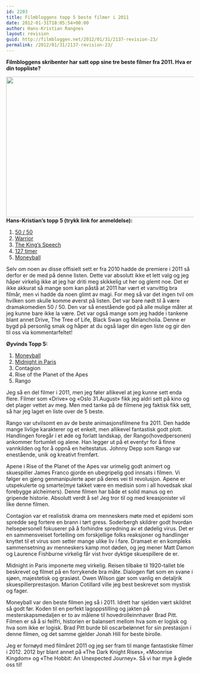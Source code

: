 ```yaml
---
id: 2203
title: Filmbloggens topp 5 beste filmer i 2011
date: 2012-01-31T18:05:54+00:00
author: Hans-Kristian Rangnes
layout: revision
guid: http://filmbloggen.net/2012/01/31/2137-revision-23/
permalink: /2012/01/31/2137-revision-23/
---
```

**Filmbloggens skribenter har satt opp sine tre beste filmer fra 2011. Hva er din toppliste?**<!--more-->

  
<a href="http://filmbloggen.net/2012/01/30/filmbloggens-topp-5-beste-filmer-i-2011/topp3-test1-2/" rel="attachment wp-att-2144"><img class="alignnone size-large wp-image-2144" src="http://filmbloggen.net/wp-content/uploads//2012/01/topp3-test11-620x377.jpg" alt="" width="620" height="377" /></a>  
**Hans-Kristian&#8217;s topp 5 (trykk link for anmeldelse):**  
1. [50 / 50](http://filmbloggen.net/2012/01/24/galgenhumor-og-kreft/)  
2. [Warrior](http://wp.me/p1HlbS-xs)  
3. [The King&#8217;s Speech](http://wp.me/s1HlbS-12)  
4. [127 timer](http://filmbloggen.net/2011/04/06/127-hours-2010/)  
5. [Moneyball](http://wp.me/p1HlbS-sX)

Selv om noen av disse offisielt sett er fra 2010 hadde de premiere i 2011 så derfor er de med på denne listen. Dette var absolutt ikke et lett valg og jeg håper virkelig ikke at jeg har driti meg skikkelig ut her og glemt noe. Det er ikke akkurat så mange som kan påstå at 2011 har vært et vanvittig bra filmår, men vi hadde da noen glimt av magi. For meg så var det ingen tvil om hvilken som skulle komme øverst på listen. Det var bare nødt til å være dramakomedien 50 / 50. Den var så enestående god på alle mulige måter at jeg kunne bare ikke la være. Det var også mange som jeg hadde i tankene blant annet Drive, The Tree of Life, Black Swan og Melancholia. Denne er bygd på personlig smak og håper at du også lager din egen liste og gir den til oss via kommentarfeltet!

**Øyvinds Topp 5:**  
1. [Moneyball](http://wp.me/p1HlbS-sX)  
2. [Midnight in Paris](http://wp.me/p1HlbS-vA)  
3. Contagion  
4. Rise of the Planet of the Apes  
5. Rango

Jeg så en del filmer i 2011, men jeg føler allikevel at jeg kunne sett enda flere. Filmer som &laquo;Drive&raquo; og &laquo;Oslo 31.August&raquo; fikk jeg aldri sett på kino og det plager vettet av meg. Men med tanke på de filmene jeg faktisk fikk sett, så har jeg laget en liste over de 5 beste.

Rango var utvilsomt en av de beste animasjonsfilmene fra 2011. Den hadde mange livlige karakterer og et enkelt, men allikevel fantastisk godt plott. Handlingen foregår i et øde og forlatt landskap, der Rango(hovedpersonen) ankommer fortumlet og alene. Han legger ut på et eventyr for å finne vannkilden og for å oppnå en heltestatus. Johnny Depp som Rango var enestående, unik og kreativt fremført.

Apene i Rise of the Planet of the Apes var urimelig godt animert og skuespiller James Franco gjorde en ubegripelig god innsats i filmen. Vi følger en gjeng genmanipulerte aper på deres vei til revolusjon. Apene er utspekulerte og smarte(mye takket være en medisin som i all hovedsak skal forebygge alcheimers). Denne filmen har både et solid manus og en gripende historie. Absolutt verdt å se! Jeg tror til og med kreasjonister vil like denne filmen.

Contagion var et realistisk drama om menneskers møte med et epidemi som spredde seg fortere en brann i tørt gress. Soderbergh skildrer godt hvordan helsepersonell fokuserer på å forhindre spredning av et dødelig virus. Det er en sammensveiset fortelling om forskjellige folks reaksjoner og handlinger knyttet til et virus som setter mange ulike liv i fare. Dramaet er en kompleks sammensetning av menneskers kamp mot døden, og jeg mener Matt Damon og Laurence Fishburne virkelig får vist hvor dyktige skuespillere de er.

Midnight in Paris imponerte meg virkelig. Reisen tilbake til 1920-tallet ble beskrevet og filmet på en forrykende bra måte. Dialogen fløt som en svane i sjøen, majestetisk og grasiøst. Owen Wilson gjør som vanlig en detaljrik skuespillerprestasjon. Marion Cotillard ville jeg best beskrevet som mystisk og fager.

Moneyball var den beste filmen jeg så i 2011. Idrett har sjelden vært skildret så godt før. Koden til en perfekt lagoppstilling og jakten på mesterskapsmedaljen er to av målene til hovedrolleinnhaver Brad Pitt. Filmen er så å si feilfri, historien er balansert mellom hva som er logisk og hva som ikke er logisk. Brad Pitt burde bli oscarbelønnet for sin prestasjon i denne filmen, og det samme gjelder Jonah Hill for beste birolle.

Jeg er fornøyd med filmåret 2011 og jeg ser fram til mange fantastiske filmer i 2012. 2012 byr blant annet på &laquo;The Dark Knight Rises&raquo;, &laquo;Moonrise Kingdom&raquo; og &laquo;The Hobbit: An Unexpected Journey&raquo;. Så vi har mye å glede oss til!